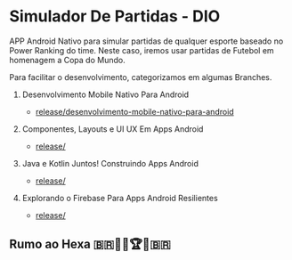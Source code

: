 # Simulador De Partidas - DIO

APP Android Nativo para simular partidas de qualquer esporte baseado no Power Ranking do time. Neste caso, iremos usar partidas de Futebol em homenagem a Copa do Mundo. 

Para facilitar o desenvolvimento, categorizamos em algumas Branches.

1. Desenvolvimento Mobile Nativo Para Android
   - [release/desenvolvimento-mobile-nativo-para-android](https://github.com/artnomic/simuladorDePartidas-DIO/tree/release/desenvolvimento-mobile-nativo-para-android)

2. Componentes, Layouts e UI UX Em Apps Android
   - [release/](https://github.com/artnomic/simuladorDePartidas-DIO/)

3. Java e Kotlin Juntos! Construindo Apps Android
   - [release/](https://github.com/artnomic/simuladorDePartidas-DIO/)

4. Explorando o Firebase Para Apps Android Resilientes
   - [release/](https://github.com/artnomic/simuladorDePartidas-DIO/)



## Rumo ao Hexa :brazil::partying_face::tada::trophy::medal_sports::brazil:	

